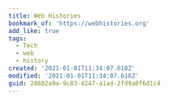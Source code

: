 ```yaml
---
title: Web Histories
bookmark_of: 'https://webhistories.org'
add_like: true
tags:
  - Tech
  - web
  - history
created: '2021-01-01T11:34:07.618Z'
modified: '2021-01-01T11:34:07.618Z'
guid: 28602a9a-9c83-4247-a1ad-2fd9a0f6d1c4
---
```

 
